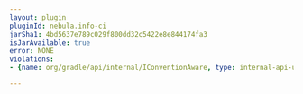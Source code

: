 ```yaml
---
layout: plugin
pluginId: nebula.info-ci
jarSha1: 4bd5637e789c029f800dd32c5422e8e844174fa3
isJarAvailable: true
error: NONE
violations:
- {name: org/gradle/api/internal/IConventionAware, type: internal-api-usage}

---
```

